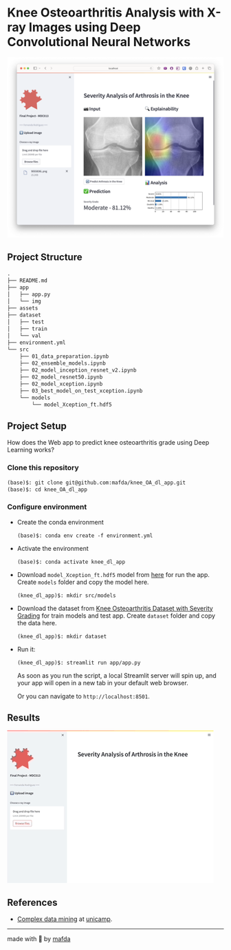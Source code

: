# Knee Osteoarthritis Analysis with X-ray Images using Deep Convolutional Neural Networks

![streamlit app - knee_dl_app](assets/streamlit_knee_ss.png)

## Project Structure

```shell
.
├── README.md
├── app
│   ├── app.py
│   └── img
├── assets
├── dataset
│   ├── test
│   ├── train
│   └── val
├── environment.yml
└── src
    ├── 01_data_preparation.ipynb
    ├── 02_ensemble_models.ipynb
    ├── 02_model_inception_resnet_v2.ipynb
    ├── 02_model_resnet50.ipynb
    ├── 02_model_xception.ipynb
    ├── 03_best_model_on_test_xception.ipynb
    └── models
        └── model_Xception_ft.hdf5
```

## Project Setup

How does the Web app to predict knee osteoarthritis grade using Deep Learning works?

### Clone this repository

```shell
(base)$: git clone git@github.com:mafda/knee_OA_dl_app.git
(base)$: cd knee_OA_dl_app
```

### Configure environment

- Create the conda environment

    ```shell
    (base)$: conda env create -f environment.yml
    ```

- Activate the environment

    ```shell
    (base)$: conda activate knee_dl_app
    ```

- Download `model_Xception_ft.hdf5` model from
   [here](https://drive.google.com/file/d/1vPS_j2AW3M1W8GydREEDw6CDENSgVwCy/view?usp=share_link)
   for run the app. Create `models` folder and copy the model here.

    ```shell
    (knee_dl_app)$: mkdir src/models
    ```

- Download the dataset from [Knee Osteoarthritis Dataset with Severity
   Grading](https://www.kaggle.com/datasets/shashwatwork/knee-osteoarthritis-dataset-with-severity)
   for train models and test app. Create `dataset` folder and copy the data
   here.

    ```shell
    (knee_dl_app)$: mkdir dataset
    ```

- Run it:

    ```shell
    (knee_dl_app)$: streamlit run app/app.py
    ```

    As soon as you run the script, a local Streamlit server will spin up, and
    your app will open in a new tab in your default web browser.

    Or you can navigate to `http://localhost:8501`.

## Results

![streamlit app - knee_dl_app](assets/streamlit_knee_low.gif)


## References

- [Complex data mining](https://www.ic.unicamp.br/~mdc/) at [unicamp](https://www.unicamp.br/unicamp/).

---

made with 💙 by [mafda](https://mafda.github.io/)
